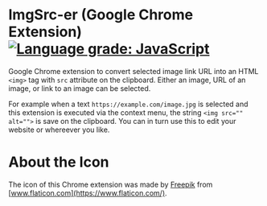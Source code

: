 # ImgSrc-er (Google Chrome Extension) [![Language grade: JavaScript](https://img.shields.io/lgtm/grade/javascript/g/ttsukagoshi/chrome-ext_ImgSrc-er.svg?logo=lgtm&logoWidth=18)](https://lgtm.com/projects/g/ttsukagoshi/chrome-ext_ImgSrc-er/context:javascript)
Google Chrome extension to convert selected image link URL into an HTML `<img>` tag with `src` attribute on the clipboard. Either an image, URL of an image, or link to an image can be selected.

For example when a text `https://example.com/image.jpg` is selected and this extension is executed via the context menu, the string `<img src="" alt="">` is save on the clipboard. You can in turn use this to edit your website or whereever you like.

# About the Icon
The icon of this Chrome extension was made by [Freepik](https://www.flaticon.com/authors/freepik) from [www.flaticon.com](https://www.flaticon.com/).